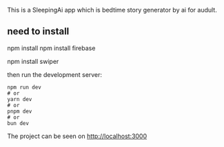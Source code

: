 This is a SleepingAi app which is bedtime story generator by ai for audult.



## need to install

npm install
npm install firebase

npm install swiper





then run the development server:

```bash/terminal
npm run dev
# or
yarn dev
# or
pnpm dev
# or
bun dev
```

The project can be seen on  [http://localhost:3000](http://localhost:3000) 









